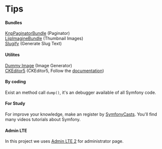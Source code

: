 # Tips

#### Bundles

[KnpPaginatorBundle](https://github.com/KnpLabs/KnpPaginatorBundle) (Paginator)<br>
[LiipImagineBundle](https://github.com/liip/LiipImagineBundle) (Thumbnail Images)<br>
[Slugify](https://github.com/cocur/slugify) (Generate Slug Text)

#### Utilites
[Dummy Image](https://dummyimage.com/) (Image Generator)<br>
[CKEditor5](https://ckeditor5.github.io/) (CKEditor5, Follow the [documentation](https://ckeditor.com/docs/ckeditor5/latest/builds/guides/overview.html))

#### By coding

Exist an method call `dump()`, it's an debugger available of all Symfony code.

#### For Study

For improve your knowledge, make an register by [SymfonyCasts](https://symfonycasts.com/).
You'll find many videos tutorials about Symfony.

#### Admin LTE

In this project we uses [Admin LTE 2](https://github.com/ColorlibHQ/AdminLTE) for administrator page.
